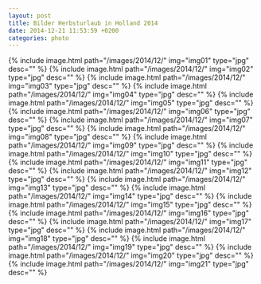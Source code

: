 ```yaml
---
layout: post
title: Bilder Herbsturlaub in Holland 2014
date: 2014-12-21 11:53:59 +0200
categories: photo
---
```

{% include image.html path="/images/2014/12/" img="img01" type="jpg" desc="" %}
{% include image.html path="/images/2014/12/" img="img02" type="jpg" desc="" %}
{% include image.html path="/images/2014/12/" img="img03" type="jpg" desc="" %}
{% include image.html path="/images/2014/12/" img="img04" type="jpg" desc="" %}
{% include image.html path="/images/2014/12/" img="img05" type="jpg" desc="" %}
{% include image.html path="/images/2014/12/" img="img06" type="jpg" desc="" %}
{% include image.html path="/images/2014/12/" img="img07" type="jpg" desc="" %}
{% include image.html path="/images/2014/12/" img="img08" type="jpg" desc="" %}
{% include image.html path="/images/2014/12/" img="img09" type="jpg" desc="" %}
{% include image.html path="/images/2014/12/" img="img10" type="jpg" desc="" %}
{% include image.html path="/images/2014/12/" img="img11" type="jpg" desc="" %}
{% include image.html path="/images/2014/12/" img="img12" type="jpg" desc="" %}
{% include image.html path="/images/2014/12/" img="img13" type="jpg" desc="" %}
{% include image.html path="/images/2014/12/" img="img14" type="jpg" desc="" %}
{% include image.html path="/images/2014/12/" img="img15" type="jpg" desc="" %}
{% include image.html path="/images/2014/12/" img="img16" type="jpg" desc="" %}
{% include image.html path="/images/2014/12/" img="img17" type="jpg" desc="" %}
{% include image.html path="/images/2014/12/" img="img18" type="jpg" desc="" %}
{% include image.html path="/images/2014/12/" img="img19" type="jpg" desc="" %}
{% include image.html path="/images/2014/12/" img="img20" type="jpg" desc="" %}
{% include image.html path="/images/2014/12/" img="img21" type="jpg" desc="" %}